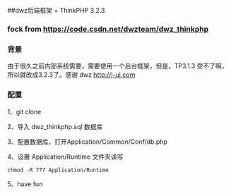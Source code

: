 ##dwz后端框架 + ThinkPHP 3.2.3

### fock from https://code.csdn.net/dwzteam/dwz_thinkphp 

### 背景

由于很久之前内部系统需要，需要使用一个后台框架，但是，TP3.1.3 受不了啊，所以就改成3.2.3了。感谢 dwz http://j-ui.com

### 配置

1、git clone 

2、导入 dwz_thinkphp.sql 数据库

3、配置数据库，打开Application/Common/Conf/db.php 

4、设置 Application/Runtime 文件夹读写

```
chmod -R 777 Application/Runtime
```
5、have fun

